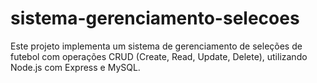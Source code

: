 # sistema-gerenciamento-selecoes
Este projeto implementa um sistema de gerenciamento de seleções de futebol com operações CRUD (Create, Read, Update, Delete), utilizando Node.js com Express e MySQL.
